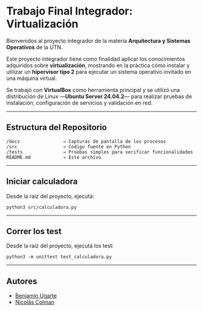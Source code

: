 # Trabajo Final Integrador: Virtualización

Bienvenidos al proyecto integrador de la materia **Arquitectura y Sistemas Operativos** de la UTN.  

Este proyecto integrador tiene como finalidad aplicar los conocimientos adquiridos sobre **virtualización**, mostrando en la práctica cómo instalar y utilizar un **hipervisor tipo 2** para ejecutar un sistema operativo invitado en una máquina virtual.

Se trabajó con **VirtualBox** como herramienta principal y se utilizó una distribución de Linux —**Ubuntu Server 24.04.2**— para realizar pruebas de instalación, configuración de servicios y validación en red.

---

## Estructura del Repositorio

```
/docs                → Capturas de pantalla de los procesos
/src                 → Código fuente en Python  
/tests               → Pruebas simples para verificar funcionalidades  
README.md            → Este archivo
```

---

## Iniciar calculadora

Desde la raíz del proyecto, ejecutá:

```
python3 src/calculadora.py

```

---

## Correr los test

Desde la raíz del proyecto, ejecutá los test:

```
python3 -m unittest test_calculadora.py

```
---

## Autores

- [Benjamin Ugarte](https://github.com/benja-UG)
- [Nicolás Colman](https://github.com/ncolman94)
